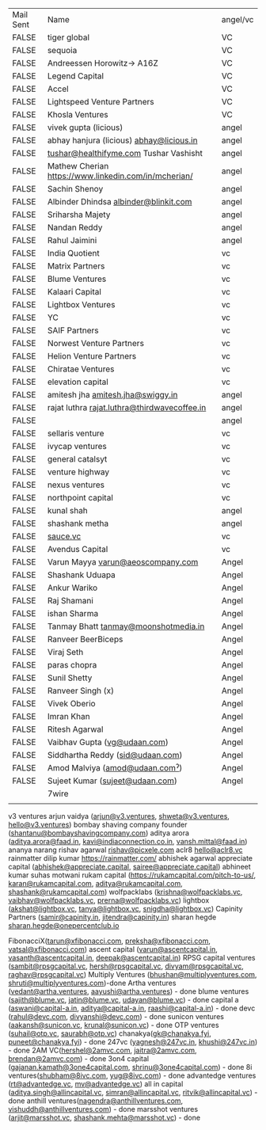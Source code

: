 |           |                                                      |          |
| --------- | ---------------------------------------------------- | -------- |
| Mail Sent | Name                                                 | angel/vc |
| FALSE     | tiger global                                         | VC       |
| FALSE     | sequoia                                              | VC       |
| FALSE     | Andreessen Horowitz-> A16Z                           | VC       |
| FALSE     | Legend Capital                                       | VC       |
| FALSE     | Accel                                                | VC       |
| FALSE     | Lightspeed Venture Partners                          | VC       |
| FALSE     | Khosla Ventures                                      | VC       |
| FALSE     | vivek gupta (licious)                                | angel    |
| FALSE     | abhay hanjura (licious) abhay@licious.in             | angel    |
| FALSE     | tushar@healthifyme.com Tushar Vashisht               | angel    |
| FALSE     | Mathew Cherian https://www.linkedin.com/in/mcherian/ | angel    |
| FALSE     | Sachin Shenoy                                        | angel    |
| FALSE     | Albinder Dhindsa albinder@blinkit.com                | angel    |
| FALSE     | Sriharsha Majety                                     | angel    |
| FALSE     | Nandan Reddy                                         | angel    |
| FALSE     | Rahul Jaimini                                        | angel    |
| FALSE     | India Quotient                                       | vc       |
| FALSE     | Matrix Partners                                      | vc       |
| FALSE     | Blume Ventures                                       | vc       |
| FALSE     | Kalaari Capital                                      | vc       |
| FALSE     | Lightbox Ventures                                    | vc       |
| FALSE     | YC                                                   | vc       |
| FALSE     | SAIF Partners                                        | vc       |
| FALSE     | Norwest Venture Partners                             | vc       |
| FALSE     | Helion Venture Partners                              | vc       |
| FALSE     | Chiratae Ventures                                    | vc       |
| FALSE     | elevation capital                                    | vc       |
| FALSE     | amitesh jha amitesh.jha@swiggy.in                    | angel    |
| FALSE     | rajat luthra rajat.luthra@thirdwavecoffee.in         | angel    |
| FALSE     |                                                      | angel    |
| FALSE     | sellaris venture                                     | vc       |
| FALSE     | ivycap ventures                                      | vc       |
| FALSE     | general catalsyt                                     | vc       |
| FALSE     | venture highway                                      | vc       |
| FALSE     | nexus ventures                                       | vc       |
| FALSE     | northpoint capital                                   | vc       |
| FALSE     | kunal shah                                           | angel    |
| FALSE     | shashank metha                                       | angel    |
| FALSE     | [sauce.vc](http://sauce.vc/)                         | vc       |
| FALSE     | Avendus Capital                                      | vc       |
| FALSE     | Varun Mayya varun@aeoscompany.com                    | Angel    |
| FALSE     | Shashank Uduapa                                      | Angel    |
| FALSE     | Ankur Wariko                                         | Angel    |
| FALSE     | Raj Shamani                                          | Angel    |
| FALSE     | ishan Sharma                                         | Angel    |
| FALSE     | Tanmay Bhatt tanmay@moonshotmedia.in                 | Angel    |
| FALSE     | Ranveer BeerBiceps                                   | Angel    |
| FALSE     | Viraj Seth                                           | Angel    |
| FALSE     | paras chopra                                         | Angel    |
| FALSE     | Sunil Shetty                                         | Angel    |
| FALSE     | Ranveer Singh (x)                                    | Angel    |
| FALSE     | Vivek Oberio                                         | Angel    |
| FALSE     | Imran Khan                                           | Angel    |
| FALSE     | Ritesh Agarwal                                       | Angel    |
| FALSE     | Vaibhav Gupta (vg@udaan.com)                         | Angel    |
| FALSE     | Siddhartha Reddy (sid@udaan.com)                     | Angel    |
| FALSE     | Amod Malviya (amod@udaan.comˀ)                       | Angel    |
| FALSE     | Sujeet Kumar (sujeet@udaan.com)                      | Angel    |
|           | 7wire                                                |          |
|           |                                                      |          |
v3 ventures arjun vaidya (arjun@v3.ventures, shweta@v3.ventures, hello@v3.ventures)
bombay shaving company founder (shantanu@bombayshavingcompany.com)
aditya arora (aditya.arora@faad.in, kavi@indiaconnection.co.in, vansh.mittal@faad.in)
ananya narang
rishav agarwal rishav@picxele.com
aclr8 hello@aclr8.vc
rainmatter dilip kumar https://rainmatter.com/
abhishek agarwal appreciate capital (abhishek@appreciate.capital, sairee@appreciate.capital)
abhineet kumar
suhas motwani
rukam capital (https://rukamcapital.com/pitch-to-us/, karan@rukamcapital.com, aditya@rukamcapital.com, shashank@rukamcapital.com)
wolfpacklabs (krishna@wolfpacklabs.vc, vaibhav@wolfpacklabs.vc, prerna@wolfpacklabs.vc)
lightbox (akshat@lightbox.vc, tanya@lightbox.vc, snigdha@lightbox.vc)
Capinity Partners (samir@capinity.in, jitendra@capinity.in)
sharan hegde sharan.hegde@onepercentclub.io

FibonacciX(tarun@xfibonacci.com, preksha@xfibonacci.com, vatsal@xfibonacci.com)
ascent capital (varun@ascentcapital.in, vasanth@ascentcapital.in, deepak@ascentcapital.in)
RPSG capital ventures (sambit@rpsgcapital.vc, hersh@rpsgcapital.vc, divyam@rpsgcapital.vc, raghav@rpsgcapital.vc)
Multiply Ventures (bhushan@multiplyventures.com, shruti@multiplyventures.com)-done
Artha ventures (vedant@artha.ventures, aayushi@artha.ventures) - done
blume ventures (sajith@blume.vc, jatin@blume.vc, udayan@blume.vc) - done
capital a (aswani@capital-a.in, aditya@capital-a.in, raashi@capital-a.in) - done
devc (rahul@devc.com, divyanshi@devc.com) - done
sunicon ventures (aakansh@sunicon.vc, krunal@sunicon.vc) - done
OTP ventures (suhail@otp.vc, saurabh@otp.vc)
chanakya(gk@chanakya.fyi, puneet@chanakya.fyi) - done
247vc (yagnesh@247vc.in, khushi@247vc.in) - done
2AM VC(hershel@2amvc.com, jaitra@2amvc.com, brendan@2amvc.com) - done
3on4 capital (gajanan.kamath@3one4capital.com, shrinu@3one4capital.com) - done
8i ventures(shubham@8ivc.com, yug@8ivc.com) - done
advantedge ventures (rt@advantedge.vc, mv@advantedge.vc)
all in capital (aditya.singh@allincapital.vc, simran@allincapital.vc, ritvik@allincapital.vc) - done
anthill ventures(nagendra@anthillventures.com, vishuddh@anthillventures.com) - done
marsshot ventures (arjit@marsshot.vc, shashank.mehta@marsshot.vc) - done

